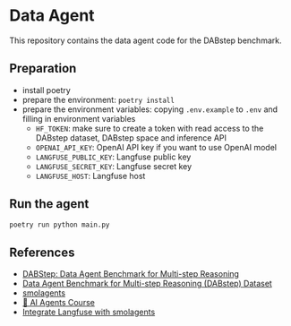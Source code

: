 # Data Agent

This repository contains the data agent code for the DABstep benchmark.

## Preparation

- install poetry
- prepare the environment: `poetry install`
- prepare the environment variables: copying `.env.example` to `.env` and filling in environment variables
  - `HF_TOKEN`: make sure to create a token with read access to the DABstep dataset, DABstep space and inference API
  - `OPENAI_API_KEY`: OpenAI API key if you want to use OpenAI model
  - `LANGFUSE_PUBLIC_KEY`: Langfuse public key
  - `LANGFUSE_SECRET_KEY`: Langfuse secret key
  - `LANGFUSE_HOST`: Langfuse host

## Run the agent

```bash
poetry run python main.py
```

## References

- [DABStep: Data Agent Benchmark for Multi-step Reasoning](https://huggingface.co/blog/dabstep)
- [Data Agent Benchmark for Multi-step Reasoning (DABstep) Dataset](https://huggingface.co/datasets/adyen/DABstep)
- [smolagents](https://huggingface.co/docs/smolagents/index)
- [🤗 AI Agents Course](https://huggingface.co/learn/agents-course)
- [Integrate Langfuse with smolagents](https://langfuse.com/docs/integrations/smolagents)